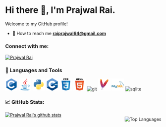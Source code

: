 # Hi there 👋, I'm Prajwal Rai.

Welcome to my GitHub profile!

- 📧 How to reach me **raiprajwal64@gmail.com**

<h3 align="left">Connect with me:</h3>
<p align="left">
<a href="https://linkedin.com/in/raiprajwal">
  <img align="center" src="https://img.icons8.com/color/48/000000/linkedin.png" alt="Prajwal Rai" height="30" width="30" />
</a>

  
### 🧰 Languages and Tools

<img src="https://raw.githubusercontent.com/devicons/devicon/master/icons/c/c-original.svg" alt="c" width="40" height="40"/>   <img src="https://raw.githubusercontent.com/devicons/devicon/master/icons/java/java-original.svg" alt="java" width="40" height="40"/>   <img src="https://raw.githubusercontent.com/devicons/devicon/master/icons/python/python-original.svg" alt="python" width="40" height="40"/>   <img src="https://raw.githubusercontent.com/devicons/devicon/master/icons/cplusplus/cplusplus-original.svg" alt="cplusplus" width="40" height="40"/>  <img src="https://raw.githubusercontent.com/devicons/devicon/master/icons/css3/css3-original-wordmark.svg" alt="css3" width="40" height="40"/>   <img src="https://raw.githubusercontent.com/devicons/devicon/master/icons/html5/html5-original-wordmark.svg" alt="html5" width="40" height="40"/>   <img src="https://www.vectorlogo.zone/logos/git-scm/git-scm-icon.svg" alt="git" width="40" height="40"/>   <img src="https://raw.githubusercontent.com/devicons/devicon/master/icons/maven/maven-original.svg" alt="maven" width="40" height="40"/>   <img src="https://raw.githubusercontent.com/devicons/devicon/master/icons/mysql/mysql-original-wordmark.svg" alt="mysql" width="40" height="40"/>   <img src="https://www.vectorlogo.zone/logos/sqlite/sqlite-icon.svg" alt="sqlite" width="40" height="40"/>

### 📈 GitHub Stats:
<div style="display: flex; justify-content: space-between;">
  <a href="https://github.com/Rai-Prajwal">
    <img src="https://github-readme-stats.vercel.app/api?username=Rai-Prajwal&show_icons=true&theme=radical" alt="Prajwal Rai's github stats" height="180"/>
  </a>
  
  ![Top Languages](https://github-readme-stats.vercel.app/api/top-langs/?username=Rai-Prajwal&layout=compact&theme=radical)
</div>

